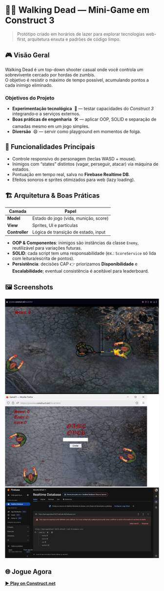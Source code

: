 # 🧟‍♂️ Walking Dead — Mini-Game em Construct 3

> Protótipo criado em horários de lazer para explorar tecnologias web-first,
> arquitetura enxuta e padrões de código limpo.

## 🎮 Visão Geral
Walking Dead é um top-down shooter casual onde você controla um sobrevivente cercado por hordas de zumbis.  
O objetivo é resistir o máximo de tempo possível, acumulando pontos a cada inimigo eliminado.

### Objetivos do Projeto
- **Experimentação tecnológica** &nbsp;🔬 — testar capacidades do *Construct 3* integrando‐o a serviços externos.
- **Boas práticas de engenharia** &nbsp;🛠️ — aplicar OOP, SOLID e separação de camadas mesmo em um jogo simples.
- **Diversão** &nbsp;😄 — servir como playground em momentos de folga.

## 🚀 Funcionalidades Principais
- Controle responsivo do personagem (teclas WASD + mouse).
- Inimigos com “states” distintos (vagar, perseguir, atacar) via máquina de estados.
- Pontuação em tempo real, salva no **Firebase Realtime DB**.
- Efeitos sonoros e sprites otimizados para web (lazy loading).

## 🏗️ Arquitetura & Boas Práticas
| Camada | Papel | 
| ------ | ----- | 
| **Model** | Estado do jogo (vida, munição, score) | 
| **View**  | Sprites, UI e partículas                | 
| **Controller** | Lógica de transição de estado, input |

- **OOP & Componentes**: inimigos são instâncias da classe `Enemy`, reutilizável para variações futuras.  
- **SOLID**: cada script tem uma responsabilidade (ex.: `ScoreService` só lida com leitura/escrita de pontos).  
- **Persistência**: decisões CAP 👉 priorizamos **Disponibilidade** e **Escalabilidade**; eventual consistência é aceitável para leaderboard.

## 🖼️ Screenshots
![Gameplay](Prints/gameplay.png)
![Game Over](Prints/GameOver.jpg)
![Estrutura no Firebase](Prints/BD.png)

## 🌐 Jogue Agora
[**▶️ Play on Construct.net**]()
